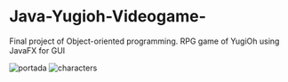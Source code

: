 # Java-Yugioh-Videogame-
Final project of Object-oriented programming. RPG game of YugiOh using JavaFX for GUI

![portada](https://user-images.githubusercontent.com/79164152/109355380-beda0300-7844-11eb-8878-b1ded2662ce5.jpg)
![characters](https://user-images.githubusercontent.com/79164152/109355404-c7cad480-7844-11eb-8b53-621b7039c81a.jpg)


